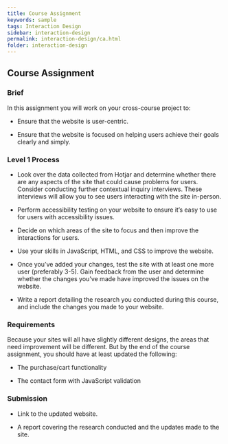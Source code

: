 ```yaml
---
title: Course Assignment
keywords: sample
tags: Interaction Design
sidebar: interaction-design
permalink: interaction-design/ca.html
folder: interaction-design
---
```


## Course Assignment 

### Brief 

In this assignment you will work on your cross-course project to: 

-  Ensure that the website is user-centric. 

-  Ensure that the website is focused on helping users achieve their goals clearly and simply. 

### Level 1 Process 

-  Look over the data collected from Hotjar and determine whether there are any aspects of the site that could cause problems for users. Consider conducting further contextual inquiry interviews. These interviews will allow you to see users interacting with the site in-person. 

-  Perform accessibility testing on your website to ensure it’s easy to use for users with accessibility issues. 

-  Decide on which areas of the site to focus and then improve the interactions for users. 

-  Use your skills in JavaScript, HTML, and CSS to improve the website.  

-  Once you’ve added your changes, test the site with at least one more user (preferably 3-5). Gain feedback from the user and determine whether the changes you’ve made have improved the issues on the website. 

-  Write a report detailing the research you conducted during this course, and include the changes you made to your website. 

### Requirements 

Because your sites will all have slightly different designs, the areas that need improvement will be different. But by the end of the course assignment, you should have at least updated the following: 

-  The purchase/cart functionality 

-  The contact form with JavaScript validation 

### Submission 

-  Link to the updated website. 

-  A report covering the research conducted and the updates made to the site. 
